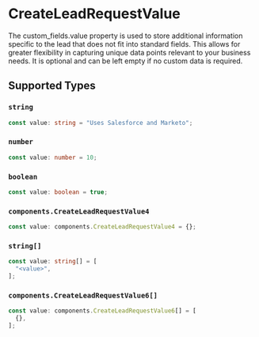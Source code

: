 # CreateLeadRequestValue

The custom_fields.value property is used to store additional information specific to the lead that does not fit into standard fields. This allows for greater flexibility in capturing unique data points relevant to your business needs. It is optional and can be left empty if no custom data is required.


## Supported Types

### `string`

```typescript
const value: string = "Uses Salesforce and Marketo";
```

### `number`

```typescript
const value: number = 10;
```

### `boolean`

```typescript
const value: boolean = true;
```

### `components.CreateLeadRequestValue4`

```typescript
const value: components.CreateLeadRequestValue4 = {};
```

### `string[]`

```typescript
const value: string[] = [
  "<value>",
];
```

### `components.CreateLeadRequestValue6[]`

```typescript
const value: components.CreateLeadRequestValue6[] = [
  {},
];
```

